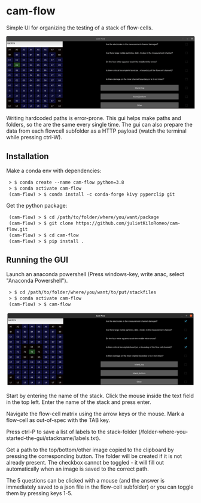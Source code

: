 # cam-flow
Simple UI for organizing the testing of a stack of flow-cells.

![Demo Animation](assets/stack-editing.gif?raw=true)

Writing hardcoded paths is error-prone. This gui helps make paths and folders, so the are the same every single time. The gui can also prepare the data from each flowcell subfolder as a HTTP payload (watch the terminal while pressing ctrl-W).

## Installation

Make a conda env with dependencies:
```
 > $ conda create --name cam-flow python=3.8
 > $ conda activate cam-flow
 (cam-flow) > $ conda install -c conda-forge kivy pyperclip git
```

Get the python package:
```
 (cam-flow) > $ cd /path/to/folder/where/you/want/package
 (cam-flow) > $ git clone https://github.com/julietKiloRomeo/cam-flow.git
 (cam-flow) > $ cd cam-flow
 (cam-flow) > $ pip install .
```

## Running the GUI

Launch an anaconda powershell (Press windows-key, write anac, select "Anaconda Powershell").
```
 > $ cd /path/to/folder/where/you/want/to/put/stackfiles
 > $ conda activate cam-flow
 (cam-flow) > $ cam-flow
```
![Screenshot](assets/screenshot.png?raw=true)

Start by entering the name of the stack. Click the mouse inside the text field in the top left. Enter the name of the stack and press enter.

Navigate the flow-cell matrix using the arrow keys or the mouse. Mark a flow-cell as out-of-spec with the TAB key.

Press ctrl-P to save a list of labels to the stack-folder (/folder-where-you-started-the-gui/stackname/labels.txt).

Get a path to the top/bottom/other image copied to the clipboard by pressing the corresponding button. The folder will be created if it is not already present. The checkbox cannot be toggled - it will fill out automatically when an image is saved to the correct path.

The 5 questions can be clicked with a mouse (and the answer is immediately saved to a json file in the flow-cell subfolder) or you can toggle them by pressing keys 1-5.


